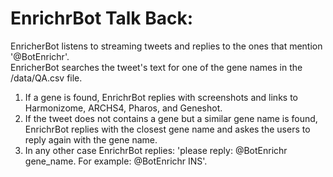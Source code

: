 # EnrichrBot Talk Back:
EnricherBot listens to streaming tweets and replies to the ones that mention '@BotEnrichr'.
</br>
EnricherBot searches the tweet's text for one of the gene names in the /data/QA.csv file.
</br>
<ol>
  <li>
  If a gene is found, EnrichrBot replies with screenshots and links to Harmonizome, ARCHS4, Pharos, and Geneshot. 
  </li>
  <li>
  If the tweet does not contains a gene but a similar gene name is found, EnrichrBot replies with the closest gene name and askes the users to reply again with the gene name.
  </li>
  <li>
  In any other case EnrichrBot replies: 'please reply: @BotEnrichr gene_name. For example: @BotEnrichr INS'.
  </li>
 </ol>
